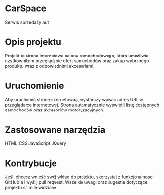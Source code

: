 # CarSpace
Serwis sprzedaży aut
# Opis projektu
Projekt to strona internetowa salonu samochodowego, która umozliwia uzytkownikom 
przeglądanie ofert samochodów oraz zakup wybranego produktu wraz z odpowiednimi akcesoriami. 
# Uruchomienie
Aby uruchomić stronę internetowaą, wystarczy wpisać adres URL w przeglądarce
internetowej. Strona automatycznie wyświetli listę dostępnych samochodów 
oraz akcesoriów motoryzacyjnych.
# Zastosowane narzędzia 
HTML
CSS
JavaScript
JQuery
# Kontrybucje
Jeśli chcesz wnieść swój wkład do projektu, skorzystaj z funkcjonalności GitHub'a 
i wyślij pull request. Wszelkie uwagi oraz sugestie dotyczące projektu są mile widziane.